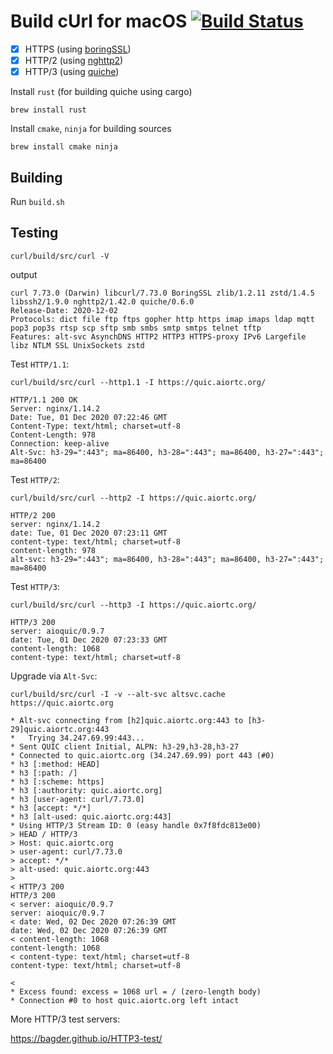 # Build cUrl for macOS [![Build Status](https://travis-ci.com/cntrump/build_curl.svg?branch=main)](https://travis-ci.com/cntrump/build_curl)

- [x] HTTPS  (using [boringSSL](https://github.com/google/boringssl))
- [x] HTTP/2 (using [nghttp2](https://github.com/nghttp2/nghttp2))
- [x] HTTP/3 (using [quiche](https://github.com/cloudflare/quiche))

Install `rust` (for building quiche using cargo)

```
brew install rust
```

Install `cmake`, `ninja` for building sources

```
brew install cmake ninja
```

## Building

Run `build.sh`

## Testing

```
curl/build/src/curl -V
```

output

```
curl 7.73.0 (Darwin) libcurl/7.73.0 BoringSSL zlib/1.2.11 zstd/1.4.5 libssh2/1.9.0 nghttp2/1.42.0 quiche/0.6.0
Release-Date: 2020-12-02
Protocols: dict file ftp ftps gopher http https imap imaps ldap mqtt pop3 pop3s rtsp scp sftp smb smbs smtp smtps telnet tftp 
Features: alt-svc AsynchDNS HTTP2 HTTP3 HTTPS-proxy IPv6 Largefile libz NTLM SSL UnixSockets zstd
```

Test `HTTP/1.1`:

```
curl/build/src/curl --http1.1 -I https://quic.aiortc.org/
```

```
HTTP/1.1 200 OK
Server: nginx/1.14.2
Date: Tue, 01 Dec 2020 07:22:46 GMT
Content-Type: text/html; charset=utf-8
Content-Length: 978
Connection: keep-alive
Alt-Svc: h3-29=":443"; ma=86400, h3-28=":443"; ma=86400, h3-27=":443"; ma=86400
```

Test `HTTP/2`:

```
curl/build/src/curl --http2 -I https://quic.aiortc.org/
```

```
HTTP/2 200 
server: nginx/1.14.2
date: Tue, 01 Dec 2020 07:23:11 GMT
content-type: text/html; charset=utf-8
content-length: 978
alt-svc: h3-29=":443"; ma=86400, h3-28=":443"; ma=86400, h3-27=":443"; ma=86400
```

Test `HTTP/3`:

```
curl/build/src/curl --http3 -I https://quic.aiortc.org/
```

```
HTTP/3 200
server: aioquic/0.9.7
date: Tue, 01 Dec 2020 07:23:33 GMT
content-length: 1068
content-type: text/html; charset=utf-8
```

Upgrade via `Alt-Svc`:

```
curl/build/src/curl -I -v --alt-svc altsvc.cache https://quic.aiortc.org
```

```
* Alt-svc connecting from [h2]quic.aiortc.org:443 to [h3-29]quic.aiortc.org:443
*   Trying 34.247.69.99:443...
* Sent QUIC client Initial, ALPN: h3-29,h3-28,h3-27
* Connected to quic.aiortc.org (34.247.69.99) port 443 (#0)
* h3 [:method: HEAD]
* h3 [:path: /]
* h3 [:scheme: https]
* h3 [:authority: quic.aiortc.org]
* h3 [user-agent: curl/7.73.0]
* h3 [accept: */*]
* h3 [alt-used: quic.aiortc.org:443]
* Using HTTP/3 Stream ID: 0 (easy handle 0x7f8fdc813e00)
> HEAD / HTTP/3
> Host: quic.aiortc.org
> user-agent: curl/7.73.0
> accept: */*
> alt-used: quic.aiortc.org:443
> 
< HTTP/3 200
HTTP/3 200
< server: aioquic/0.9.7
server: aioquic/0.9.7
< date: Wed, 02 Dec 2020 07:26:39 GMT
date: Wed, 02 Dec 2020 07:26:39 GMT
< content-length: 1068
content-length: 1068
< content-type: text/html; charset=utf-8
content-type: text/html; charset=utf-8

< 
* Excess found: excess = 1068 url = / (zero-length body)
* Connection #0 to host quic.aiortc.org left intact
```

More HTTP/3 test servers: 

https://bagder.github.io/HTTP3-test/